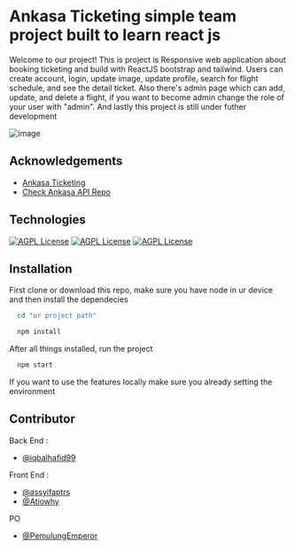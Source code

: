 # Ankasa Ticketing simple team project built to learn react js
Welcome to our project! This is project is Responsive web application about booking ticketing and build with ReactJS bootstrap and tailwind. Users can create account, login, update image, update profile, search for flight schedule, and see the detail ticket. Also there's admin page which can add, update, and delete a flight, if you want to become admin change the role of your user with "admin". And lastly this project is still under futher development


![image](https://github.com/PemulungEmperor/ankasa_ticketing/assets/76174871/b2934f89-19ec-499a-9621-d070ff196327)


## Acknowledgements
  
  - [Ankasa Ticketing](https://github.com/matiassingers/awesome-readme)
  - [Check Ankasa API Repo](https://github.com/PemulungEmperor/ankasa_collab_team2_api)

## Technologies

[![AGPL License](https://img.shields.io/badge/Bootstrap-563D7C?style=for-the-badge&logo=bootstrap&logoColor=white)](http://www.gnu.org/licenses/agpl-3.0)
[![AGPL License](https://img.shields.io/badge/React-20232A?style=for-the-badge&logo=react&logoColor=61DAFB)](http://www.gnu.org/licenses/agpl-3.0)
[![AGPL License](https://img.shields.io/badge/Tailwind_CSS-38B2AC?style=for-the-badge&logo=tailwind-css&logoColor=white)](http://www.gnu.org/licenses/agpl-3.0)


## Installation

First clone or download this repo, make sure you have node in ur device and then install the dependecies

```bash
  cd "ur project path"

  npm install
```
After all things installed, run the project
```bash
  npm start
```
If you want to use the features locally make sure you already setting the environment

## Contributor

Back End : 
- [@iqbalhafid99](https://github.com/iqbalhafid99) 

Front End :
- [@assyifaptrs](https://github.com/assyifaptrs)
- [@Atiowhy](https://github.com/Atiowhy) 

PO 
- [@PemulungEmperor](https://github.com/PemulungEmperor) 




